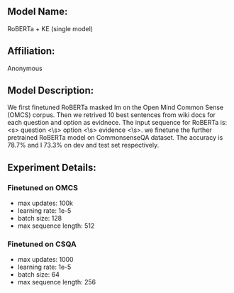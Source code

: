 ## Model Name: 

RoBERTa + KE (single model)

## Affiliation:
Anonymous

## Model Description:
We first finetuned RoBERTa masked lm on the Open Mind Common Sense (OMCS) corpus. 
Then we retrived 10 best sentences from wiki docs for each question and option as evidnece. 
The input sequence for RoBERTa is: \<s\> question <\s> option <\s> evidence <\s>.
we finetune the further pretrained RoBERTa model on CommonsenseQA dataset. 
The accuracy is 78.7\% and I 73.3\% on dev and test set respectively. 

## Experiment Details:
### Finetuned on OMCS
+ max updates: 100k
+ learning rate: 1e-5
+ batch size: 128
+ max sequence length: 512


### Finetuned on CSQA
+ max updates: 1000
+ learning rate: 1e-5
+ batch size: 64
+ max sequence length: 256
